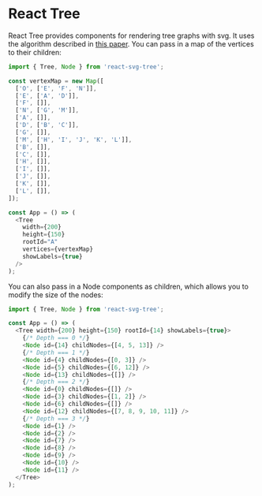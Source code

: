 # React Tree

React Tree provides components for rendering tree graphs with svg. It uses the algorithm described in [this paper](http://www.cs.unc.edu/techreports/89-034.pdf). You can pass in a map of the vertices to their children:

```js
import { Tree, Node } from 'react-svg-tree';

const vertexMap = new Map([
  ['O', ['E', 'F', 'N']],
  ['E', ['A', 'D']],
  ['F', []],
  ['N', ['G', 'M']],
  ['A', []],
  ['D', ['B', 'C']],
  ['G', []],
  ['M', ['H', 'I', 'J', 'K', 'L']],
  ['B', []],
  ['C', []],
  ['H', []],
  ['I', []],
  ['J', []],
  ['K', []],
  ['L', []],
]);

const App = () => (
  <Tree
    width={200}
    height={150}
    rootId="A"
    vertices={vertexMap}
    showLabels={true}
  />
);
```

You can also pass in a Node components as children, which allows you to modify the size of the nodes:

```js
import { Tree, Node } from 'react-svg-tree';

const App = () => (
  <Tree width={200} height={150} rootId={14} showLabels={true}>
    {/* Depth === 0 */}
    <Node id={14} childNodes={[4, 5, 13]} />
    {/* Depth === 1 */}
    <Node id={4} childNodes={[0, 3]} />
    <Node id={5} childNodes={[6, 12]} />
    <Node id={13} childNodes={[]} />
    {/* Depth === 2 */}
    <Node id={0} childNodes={[]} />
    <Node id={3} childNodes={[1, 2]} />
    <Node id={6} childNodes={[]} />
    <Node id={12} childNodes={[7, 8, 9, 10, 11]} />
    {/* Depth === 3 */}
    <Node id={1} />
    <Node id={2} />
    <Node id={7} />
    <Node id={8} />
    <Node id={9} />
    <Node id={10} />
    <Node id={11} />
  </Tree>
);
```

